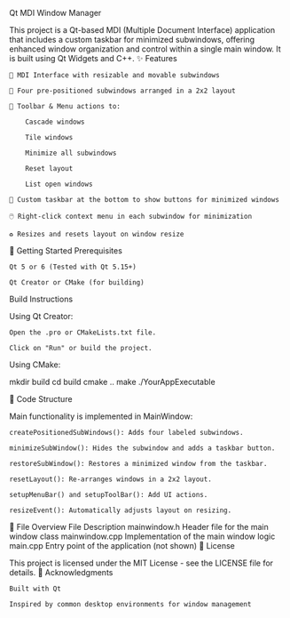 Qt MDI Window Manager

This project is a Qt-based MDI (Multiple Document Interface) application that includes a custom taskbar for minimized subwindows, offering enhanced window organization and control within a single main window. It is built using Qt Widgets and C++.
✨ Features

    📁 MDI Interface with resizable and movable subwindows

    🧩 Four pre-positioned subwindows arranged in a 2x2 layout

    🧭 Toolbar & Menu actions to:

        Cascade windows

        Tile windows

        Minimize all subwindows

        Reset layout

        List open windows

    🧰 Custom taskbar at the bottom to show buttons for minimized windows

    🖱️ Right-click context menu in each subwindow for minimization

    ♻️ Resizes and resets layout on window resize


🚀 Getting Started
Prerequisites

    Qt 5 or 6 (Tested with Qt 5.15+)

    Qt Creator or CMake (for building)

Build Instructions

Using Qt Creator:

    Open the .pro or CMakeLists.txt file.

    Click on "Run" or build the project.

Using CMake:

mkdir build
cd build
cmake ..
make
./YourAppExecutable

🧩 Code Structure

Main functionality is implemented in MainWindow:

    createPositionedSubWindows(): Adds four labeled subwindows.

    minimizeSubWindow(): Hides the subwindow and adds a taskbar button.

    restoreSubWindow(): Restores a minimized window from the taskbar.

    resetLayout(): Re-arranges windows in a 2x2 layout.

    setupMenuBar() and setupToolBar(): Add UI actions.

    resizeEvent(): Automatically adjusts layout on resizing.

📁 File Overview
File	Description
mainwindow.h	Header file for the main window class
mainwindow.cpp	Implementation of the main window logic
main.cpp	Entry point of the application (not shown)
📜 License

This project is licensed under the MIT License - see the LICENSE file for details.
🙌 Acknowledgments

    Built with Qt

    Inspired by common desktop environments for window management
